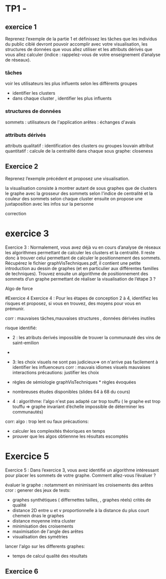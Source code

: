 TP1 -
==
## exercice 1
Reprenez l’exemple de la partie 1 et définissez les tâches que les individus du public
ciblé devront pouvoir accomplir avec votre visualisation, les structures de données que vous allez
utiliser et les attributs dérivés que vous allez calculer (indice : rappelez-vous de votre enseignement
d’analyse de réseaux).

### tâches
voir les utilisateurs les plus
influents selon les différents groupes
* identifier les clusters
* dans chaque cluster , identifier les plus influents

### structures de données
sommets : utilisateurs de l'application
arêtes :  échanges d'avais

### attributs dérivés
attributs qualitatif : identification des clusters ou groupes louvain
attribut quantitatif : calcule de la centralité  dans chaque sous graphe:  closeness


## Exercice 2
Reprenez l’exemple précédent et proposez une visualisation.

la visualisation consiste à  montrer autant de sous graphes que de clusters le graphe avec la grosseur des sommets selon l'indice de centralité  et la couleur des sommets selon chaque cluster
ensuite on propose une juxtaposition avec les infos sur la personne

correction


# exercice 3
Exercice 3 : Normalement, vous avez déjà vu en cours d’analyse de réseaux les algorithmes
permettant de calculer les clusters et la centralité. Il reste donc à trouver celui permettant de
calculer le positionnement des sommets. Récupérez le fichier graphVisTechniques.pdf, il contient
une petite introduction au dessin de graphes (et en particulier aux différentes familles de
techniques). Trouvez ensuite un algorithme de positionnement des sommets d’un graphe
permettant de réaliser la visualisation de l’étape 3 ?

Algo de force



#Exercice 4
Exercice 4 : Pour les étapes de conception 2 à 4, identifiez les risques et proposez, si vous en trouvez,
des moyens pour vous en prémunir.


corr : mauvaises tâches,mauvaises structures , données dérivées inutiles


risque identifié:  
* 2 : les atributs derivés impossible de trouver la communauté des vins de saint-emilion
*
*  3:  les choix visuels ne sont pas judicieux=> on n'arrive pas facilement à  identifier les influenceurs
corr :  mauvais idiomes visuels
mauvaises interactions
précautions:   justifier les choix
  * règles de sémiologie graphVisTechniques * règles évoquées
  * nombreuses études disponibles (slides 64 à  68 du cours)

* 4 :  algorithme:  l'algo n'est pas adapté car trop touffu   ( le graphe est trop touffu => graphe invariant d’échelle impossible de déterminer les communautés)


corr:  algo : trop lent ou faux
précautions:
  * calculer les complexités théoriques en temps
  *  prouver que les algos obtiennne les résultats escomptés





# Exercice 5
Exercice 5 : Dans l’exercice 3, vous avez identifié un algorithme intéressant pour placer les sommets
de votre graphe. Comment allez-vous l’évaluer ?

évaluer le graphe :  notamment en minimisant les croisements des arêtes
cror :
generer des jeux de tests:
* graphes synthétiques ( differnettes tailles, , graphes réels)
critès de qualité
 * distance 2D  entre u et v proportionnelle à  la distance du plus court chemein dnas  le graphes
 * distance moyenne intra cluster
 * minimisation des croisements
 * maximisation de l'angle des arêtes
 * visualisation des symétries

 lancer l'algo sur les differents graphes:
 * temps de calcul
 qualité des résultats

## Exercice 6
